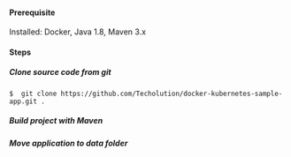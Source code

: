 
#### Prerequisite

Installed: Docker, Java 1.8, Maven 3.x

#### Steps

##### Clone source code from git
```
$  git clone https://github.com/Techolution/docker-kubernetes-sample-app.git .
```

##### Build project with Maven

##### Move application to data folder

